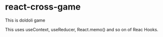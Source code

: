 # react-cross-game
This is doldoli game

This uses useContext, useReducer, React.memo() and so on of Reac Hooks.
